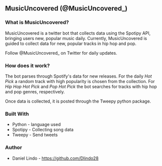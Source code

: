 ## MusicUncovered (@MusicUncovered_)

### What is MusicUncovered?
MusicUncovered is a twitter bot that collects data using the Spotipy API, bringing users new, popular music daily.
Currently, MusicUncovered is guided to collect data for new, popular tracks in hip hop and pop.

Follow @MusicUncovered_ on Twitter for daily updates.

### How does it work?
The bot parses through Spotify's data for new releases. For the daily _Hot Pick_ a random track with high popularity is chosen from the collection. For _Hip Hop Hot Pick_ and _Pop Hot Pick_ the bot searches for tracks with hip hop and pop genres, respectively.

Once data is collected, it is posted through the Tweepy python package.

### Built With
* Python - language used
* Spotipy - Collecting song data
* Tweepy - Send tweets

### Author
* Daniel Lindo - https://github.com/Dlindo28
